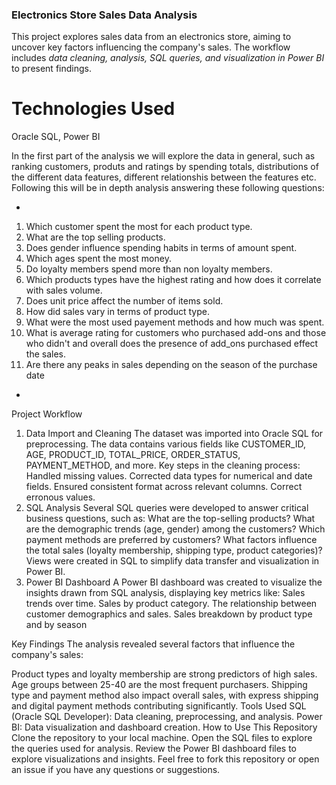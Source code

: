 ### Electronics Store Sales Data Analysis <br>
This project explores sales data from an electronics store, aiming to uncover key factors influencing the company's sales. The workflow includes *data cleaning, analysis, SQL queries, and visualization in Power BI* to present findings.

# Technologies Used
Oracle SQL, Power BI

In the first part of the analysis we will explore the data in general, such as ranking customers, produts and ratings by spending totals, distributions of the different data features, different relationshis between the features etc. Following this will be in depth analysis answering these following questions:

*
1. Which customer spent the most for each product type.
2. What are the top selling products.
3. Does gender influence spending habits in terms of amount spent.
4. Which ages spent the most money.
5. Do loyalty members spend more than non loyalty members.
6. Which products types have the highest rating and how does it correlate with sales volume.
7. Does unit price affect the number of items sold.
8. How did sales vary in terms of product type.
9. What were the most used payement methods and how much was spent.
10. What is average rating for customers who purchased add-ons and those who didn't and overall does the presence of add_ons purchased effect the sales.
11. Are there any peaks in sales depending on the season of the purchase date
*
Project Workflow
1. Data Import and Cleaning
The dataset was imported into Oracle SQL for preprocessing. The data contains various fields like CUSTOMER_ID, AGE, PRODUCT_ID, TOTAL_PRICE, ORDER_STATUS, PAYMENT_METHOD, and more.
Key steps in the cleaning process:
Handled missing values.
Corrected data types for numerical and date fields.
Ensured consistent format across relevant columns.
Correct erronous values.
3. SQL Analysis
Several SQL queries were developed to answer critical business questions, such as:
What are the top-selling products?
What are the demographic trends (age, gender) among the customers?
Which payment methods are preferred by customers?
What factors influence the total sales (loyalty membership, shipping type, product categories)?
Views were created in SQL to simplify data transfer and visualization in Power BI.
4. Power BI Dashboard
A Power BI dashboard was created to visualize the insights drawn from SQL analysis, displaying key metrics like:
Sales trends over time.
Sales by product category.
The relationship between customer demographics and sales.
Sales breakdown by product type and by season


Key Findings
The analysis revealed several factors that influence the company's sales:

Product types and loyalty membership are strong predictors of high sales.
Age groups between 25-40 are the most frequent purchasers.
Shipping type and payment method also impact overall sales, with express shipping and digital payment methods contributing significantly.
Tools Used
SQL (Oracle SQL Developer): Data cleaning, preprocessing, and analysis.
Power BI: Data visualization and dashboard creation.
How to Use This Repository
Clone the repository to your local machine.
Open the SQL files to explore the queries used for analysis.
Review the Power BI dashboard files to explore visualizations and insights.
Feel free to fork this repository or open an issue if you have any questions or suggestions.

